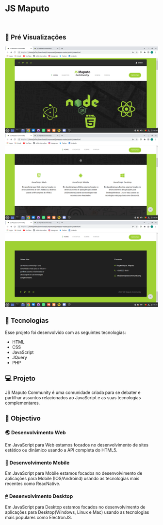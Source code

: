# JS Maputo
<br>

## 👀 Pré Visualizações
<img src=".github/preview1.png" alt="Preview 1">
<br>
<img src=".github/preview2.png" alt="Preview 2">
<br>
<img src=".github/preview9.png" alt="Preview 9">
<br>

## 🚀 Tecnologias

Esse projeto foi desenvolvido com as seguintes tecnologias:

- HTML
- CSS
- JavaScript
- JQuery
- PHP

## 💻 Projeto

JS Maputo Community é uma comunidade criada para se debater e partilhar assuntos relacionados ao JavaScript e as suas tecnologias complementares.

## 🎯 Objectivo
### 🌏 Desenvolvimento Web

Em JavaScript para Web estamos focados no desenvolvimento de sites estático ou dinâmico usando a API completa do HTML5.

### 📱 Desenvolvimento Mobile

Em JavaScript para Mobile estamos focados no desenvolvimento de aplicações para Mobile (IOS/Androind) usando as tecnologias mais recentes como ReacNative.

### 🖱 Desenvolvimento Desktop

Em JavaScript para Desktop estamos focados no desenvolvimento de aplicações para Desktop(Windows, Linux e Mac) usando as tecnologias mais populares como ElectronJS.
